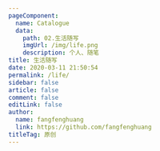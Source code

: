 ```yaml
---
pageComponent: 
  name: Catalogue
  data: 
    path: 02.生活随写
    imgUrl: /img/life.png
    description: 个人、随笔
title: 生活随写
date: 2020-03-11 21:50:54
permalink: /life/
sidebar: false
article: false
comment: false
editLink: false
author: 
  name: fangfenghuang
  link: https://github.com/fangfenghuang
titleTag: 原创
---
```

